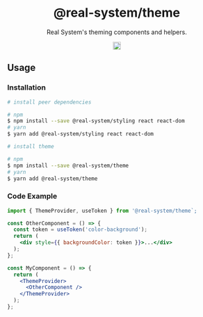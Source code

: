 <h1 align="center">@real-system/theme</h1>
<p align="center">Real System's theming components and helpers.</p>
<p align="center">
<a href="https://badge.fury.io/js/@real-system%2Ftheme"><img src="https://badge.fury.io/js/@real-system%2Ftheme.svg" alt="npm version" height="18"/></a>
</p>

## Usage

### Installation

```bash
# install peer dependencies

# npm
$ npm install --save @real-system/styling react react-dom
# yarn
$ yarn add @real-system/styling react react-dom

# install theme

# npm
$ npm install --save @real-system/theme
# yarn
$ yarn add @real-system/theme
```

### Code Example

```jsx
import { ThemeProvider, useToken } from '@real-system/theme`;

const OtherComponent = () => {
  const token = useToken('color-background');
  return (
    <div style={{ backgroundColor: token }}>...</div>
  );
};

const MyComponent = () => {
  return (
    <ThemeProvider>
      <OtherComponent />
    </ThemeProvider>
  );
};

```
